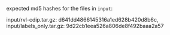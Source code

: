 expected md5 hashes for the files in `input`:

input/rvl-cdip.tar.gz: d641dd4866145316a1ed628b420d8b6c,
input/labels_only.tar.gz: 9d22cb1eea526a806de8f492baaa2a57


